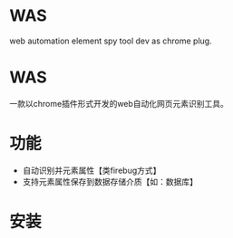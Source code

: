 WAS
===

web automation element spy tool dev as chrome plug.



WAS
===
一款以chrome插件形式开发的web自动化网页元素识别工具。

功能
====
* 自动识别并元素属性【类firebug方式】
* 支持元素属性保存到数据存储介质【如：数据库】

安装
====

